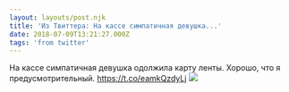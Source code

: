 ```yaml
---
layout: layouts/post.njk
title: 'Из Твиттера: На кассе симпатичная девушка...'
date: 2018-07-09T13:21:27.000Z
tags: 'from twitter'
---
```



На кассе симпатичная девушка одолжила карту ленты. Хорошо, что я предусмотрительный. https://t.co/eamkQzdyLj
  <img src="https://pbs.twimg.com/media/DhqpygMWAAIrHza.jpg" />
